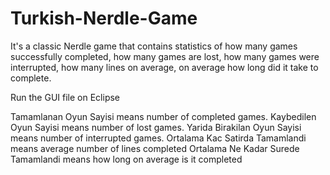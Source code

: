 # Turkish-Nerdle-Game
It's a classic Nerdle game that contains statistics of how many games successfully completed, how many games are lost, how many games were interrupted, how many lines on average, on average how long did it take to complete.

Run the GUI file on Eclipse

Tamamlanan Oyun Sayisi means number of completed games.
Kaybedilen Oyun Sayisi means number of lost games.
Yarida Birakilan Oyun Sayisi means number of interrupted games.
Ortalama Kac Satirda Tamamlandi means average number of lines completed
Ortalama Ne Kadar Surede Tamamlandi means how long on average is it completed
